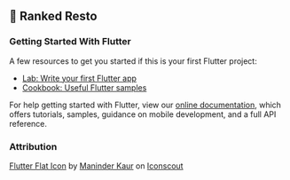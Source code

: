 ## :hamburger: Ranked Resto
### Getting Started With Flutter
A few resources to get you started if this is your first Flutter project:

- [Lab: Write your first Flutter app](https://flutter.dev/docs/get-started/codelab)
- [Cookbook: Useful Flutter samples](https://flutter.dev/docs/cookbook)

For help getting started with Flutter, view our
[online documentation](https://flutter.dev/docs), which offers tutorials,
samples, guidance on mobile development, and a full API reference.

### Attribution
<a href="https://iconscout.com/icons/flutter" target="_blank">Flutter Flat Icon</a> by <a href="https://iconscout.com/contributors/maninderkaur">Maninder Kaur</a> on <a href="https://iconscout.com">Iconscout</a>